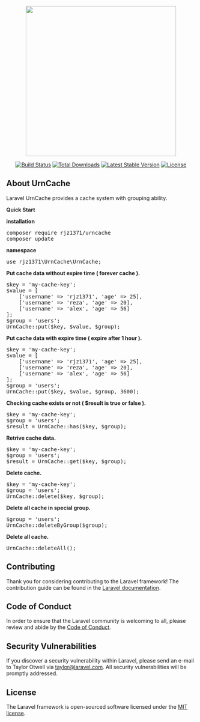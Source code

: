 <p align="center"><img src="https://res.cloudinary.com/dtfbvvkyp/image/upload/v1566331377/laravel-logolockup-cmyk-red.svg" width="400"></p>

<p align="center">
<a href="https://travis-ci.org/laravel/framework"><img src="https://travis-ci.org/laravel/framework.svg" alt="Build Status"></a>
<a href="https://packagist.org/packages/laravel/framework"><img src="https://poser.pugx.org/laravel/framework/d/total.svg" alt="Total Downloads"></a>
<a href="https://packagist.org/packages/laravel/framework"><img src="https://poser.pugx.org/laravel/framework/v/stable.svg" alt="Latest Stable Version"></a>
<a href="https://packagist.org/packages/laravel/framework"><img src="https://poser.pugx.org/laravel/framework/license.svg" alt="License"></a>
</p>

## About UrnCache

Laravel UrnCache provides a cache system with grouping ability.

**Quick Start**

<b>installation</b>
<pre>
composer require rjz1371/urncache
composer update
</pre>

<b>namespace</b>
<pre>
use rjz1371\UrnCache\UrnCache;
</pre>

<b>Put cache data without expire time ( forever cache ).</b>
<pre>
$key = 'my-cache-key';
$value = [
    ['username' => 'rjz1371', 'age' => 25],
    ['username' => 'reza', 'age' => 20],
    ['username' => 'alex', 'age' => 56]
];
$group = 'users';
UrnCache::put($key, $value, $group);
</pre>

<b>Put cache data with expire time ( expire after 1 hour ).</b>
<pre>
$key = 'my-cache-key';
$value = [
    ['username' => 'rjz1371', 'age' => 25],
    ['username' => 'reza', 'age' => 20],
    ['username' => 'alex', 'age' => 56]
];
$group = 'users';
UrnCache::put($key, $value, $group, 3600);
</pre>

<b>Checking cache exists or not ( $result is true or false ).</b>
<pre>
$key = 'my-cache-key';
$group = 'users';
$result = UrnCache::has($key, $group);
</pre>

<b>Retrive cache data.</b>
<pre>
$key = 'my-cache-key';
$group = 'users';
$result = UrnCache::get($key, $group);
</pre>

<b>Delete cache.</b>
<pre>
$key = 'my-cache-key';
$group = 'users';
UrnCache::delete($key, $group);
</pre>

<b>Delete all cache in special group.</b>
<pre>
$group = 'users';
UrnCache::deleteByGroup($group);
</pre>

<b>Delete all cache.</b>
<pre>
UrnCache::deleteAll();
</pre>

## Contributing

Thank you for considering contributing to the Laravel framework! The contribution guide can be found in the [Laravel documentation](https://laravel.com/docs/contributions).

## Code of Conduct

In order to ensure that the Laravel community is welcoming to all, please review and abide by the [Code of Conduct](https://laravel.com/docs/contributions#code-of-conduct).

## Security Vulnerabilities

If you discover a security vulnerability within Laravel, please send an e-mail to Taylor Otwell via [taylor@laravel.com](mailto:taylor@laravel.com). All security vulnerabilities will be promptly addressed.

## License

The Laravel framework is open-sourced software licensed under the [MIT license](https://opensource.org/licenses/MIT).
